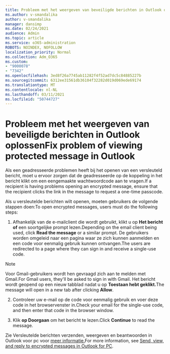 ```yaml
---
title: Probleem met het weergeven van beveiligde berichten in Outlook oplossen
ms.author: v-smandalika
author: v-smandalika
manager: dansimp
ms.date: 02/24/2021
audience: Admin
ms.topic: article
ms.service: o365-administration
ROBOTS: NOINDEX, NOFOLLOW
localization_priority: Normal
ms.collection: Adm_O365
ms.custom:
- "9000078"
- "7342"
ms.openlocfilehash: 3ed8f26a7745ab11282f4f52ad7dc5c84885227b
ms.sourcegitcommit: 6312ee31561db36104f32282d019d069ede69174
ms.translationtype: MT
ms.contentlocale: nl-NL
ms.lasthandoff: 03/11/2021
ms.locfileid: "50744727"
---
```

# <a name="fix-problem-of-viewing-protected-message-in-outlook"></a><span data-ttu-id="38214-102">Probleem met het weergeven van beveiligde berichten in Outlook oplossen</span><span class="sxs-lookup"><span data-stu-id="38214-102">Fix problem of viewing protected message in Outlook</span></span>

<span data-ttu-id="38214-103">Als een geadresseerde problemen heeft bij het openen van een versleuteld bericht, moet u ervoor zorgen dat de geadresseerde op de koppeling in het bericht klikt om een eengemaakte wachtwoordcode aan te vragen.</span><span class="sxs-lookup"><span data-stu-id="38214-103">If a recipient is having problems opening an encrypted message, ensure that the recipient clicks the link in the message to request a one-time passcode.</span></span>

<span data-ttu-id="38214-104">Als u versleutelde berichten wilt openen, moeten gebruikers de volgende stappen doen:</span><span class="sxs-lookup"><span data-stu-id="38214-104">To open encrypted messages, users must do the following steps:</span></span>

1. <span data-ttu-id="38214-105">Afhankelijk van de e-mailclient die wordt gebruikt, klikt u op **Het bericht of** een soortgelijke prompt lezen.</span><span class="sxs-lookup"><span data-stu-id="38214-105">Depending on the email client being used, click **Read the message** or a similar prompt.</span></span> <span data-ttu-id="38214-106">De gebruikers worden omgeleid naar een pagina waar ze zich kunnen aanmelden en een code voor eenmalig gebruik kunnen ontvangen.</span><span class="sxs-lookup"><span data-stu-id="38214-106">The users are redirected to a page where they can sign in and receive a single-use code.</span></span>

> [!NOTE]
> <span data-ttu-id="38214-107">Voor Gmail-gebruikers wordt hen gevraagd zich aan te melden met Gmail.</span><span class="sxs-lookup"><span data-stu-id="38214-107">For Gmail users, they'll be asked to sign in with Gmail.</span></span> <span data-ttu-id="38214-108">Het bericht wordt geopend op een nieuw tabblad nadat u op **Toestaan hebt geklikt.**</span><span class="sxs-lookup"><span data-stu-id="38214-108">The message will open in a new tab after clicking **Allow**.</span></span>

2. <span data-ttu-id="38214-109">Controleer uw e-mail op de code voor eenmalig gebruik en voer deze code in het browservenster in.</span><span class="sxs-lookup"><span data-stu-id="38214-109">Check your email for the single-use code, and then enter that code in the browser window.</span></span>

3. <span data-ttu-id="38214-110">Klik **op Doorgaan** om het bericht te lezen.</span><span class="sxs-lookup"><span data-stu-id="38214-110">Click **Continue** to read the message.</span></span>

<span data-ttu-id="38214-111">Zie Versleutelde berichten verzenden, weergeven en beantwoorden in Outlook voor pc voor [meer informatie.](https://support.microsoft.com/topic/send-view-and-reply-to-encrypted-messages-in-outlook-for-pc-eaa43495-9bbb-4fca-922a-df90dee51980)</span><span class="sxs-lookup"><span data-stu-id="38214-111">For more information, see [Send, view, and reply to encrypted messages in Outlook for PC](https://support.microsoft.com/topic/send-view-and-reply-to-encrypted-messages-in-outlook-for-pc-eaa43495-9bbb-4fca-922a-df90dee51980).</span></span>


